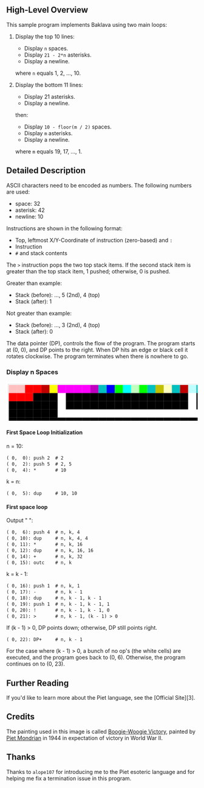 ## High-Level Overview

This sample program implements Baklava using two main loops:

1.  Display the top 10 lines:

    - Display `n` spaces.
    - Display `21 - 2*n` asterisks.
    - Display a newline.

    where `n` equals 1, 2, ..., 10.

2.  Display the bottom 11 lines:

    - Display 21 asterisks.
    - Display a newline.

    then:

    - Display `10 - floor(m / 2)` spaces.
    - Display `m` asterisks.
    - Display a newline.

    where `m` equals 19, 17, ..., 1.

## Detailed Description

ASCII characters need to be encoded as numbers. The following numbers are
used:

- space: 32
- asterisk: 42
- newline: 10

Instructions are shown in the following format:

- Top, leftmost X/Y-Coordinate of instruction (zero-based) and `:`
- Instruction
- `#` and stack contents

The `>` instruction pops the two top stack items. If the second stack item is
greater than the top stack item, 1 pushed; otherwise, 0 is pushed.

Greater than example:

- Stack (before): ..., 5 (2nd), 4 (top)
- Stack (after): 1

Not greater than example:

- Stack (before): ..., 3 (2nd), 4 (top)
- Stack (after): 0

The data pointer (DP), controls the flow of the program. The program starts
at (0, 0), and DP points to the right. When DP hits an edge or black cell
it rotates clockwise. The program terminates when there is nowhere to go.

### Display n Spaces

![Space Loop 1](space-loop1.png)

#### First Space Loop Initialization

n = 10:

```
( 0,  0): push 2  # 2
( 0,  2): push 5  # 2, 5
( 0,  4): *       # 10
```

k = n:

```
( 0,  5): dup     # 10, 10
```

#### First space loop

Output " ":

```
( 0,  6): push 4  # n, k, 4
( 0, 10): dup     # n, k, 4, 4
( 0, 11): *       # n, k, 16
( 0, 12): dup     # n, k, 16, 16
( 0, 14): +       # n, k, 32
( 0, 15): outc    # n, k
```

k = k - 1:

```
( 0, 16): push 1  # n, k, 1
( 0, 17): -       # n, k - 1
( 0, 18): dup     # n, k - 1, k - 1
( 0, 19): push 1  # n, k - 1, k - 1, 1
( 0, 20): !       # n, k - 1, k - 1, 0
( 0, 21): >       # n, k - 1, (k - 1) > 0
```

If (k - 1) > 0, DP points down; otherwise, DP still points right.

```
( 0, 22): DP+     # n, k - 1
```

For the case where (k - 1) > 0, a bunch of no op's (the white cells) are
executed, and the program goes back to (0, 6). Otherwise, the program
continues on to (0, 23).

## Further Reading

If you'd like to learn more about the Piet language, see the [Official Site][3].

## Credits

The painting used in this image is called [Boogie-Woogie Victory][1],
painted by [Piet Mondrian][2] in 1944 in expectation of victory in World War
II.

## Thanks

Thanks to `alope107` for introducing me to the Piet esoteric language and
for helping me fix a termination issue in this program.

[1]: https://www.piet-mondrian.org/victory-boogie-woogie.jsp
[2]: https://en.wikipedia.org/wiki/Piet_Mondrian

